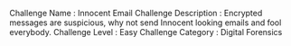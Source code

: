 Challenge Name  :   Innocent Email
Challenge Description   :   Encrypted messages are suspicious, why not send Innocent looking emails and fool everybody.
Challenge Level         :   Easy
Challenge Category      :   Digital Forensics 


